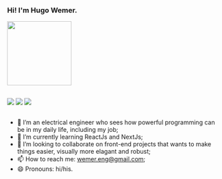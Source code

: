 ### Hi! I'm Hugo Wemer.

<div>
  <a href="https://github.com/hugo-wemer"></a>
  <img height="150em" src="https://github-readme-stats.vercel.app/api/top-langs/?username=hugo-wemer&layout=compact&langs_count=7&theme=vue-dark"/>
</div>

##

  <div>
    <a href="https://instagram.com/wemerhugo" target="_blank"><img src="https://img.shields.io/badge/-Instagram-%233da379?style=for-the-badge&logo=instagram&logoColor=white" target="_blank"></a>
  <a href = "mailto:wemer.eng@gmail.com"><img src="https://img.shields.io/badge/-Gmail-3572a5?style=for-the-badge&logo=gmail&logoColor=white" target="_blank"></a>
  <a href="https://www.linkedin.com/in/hugo-wemer-961575145" target="_blank"><img src="https://img.shields.io/badge/-LinkedIn-273849?style=for-the-badge&logo=linkedin&logoColor=white" target="_blank"></a> 
  </div>
  
  ##
  
- 🔭 I’m an electrical engineer who sees how powerful programming can be in my daily life, including my job;
- 🌱 I’m currently learning ReactJs and NextJs;
- 👯 I’m looking to collaborate on front-end projects that wants to make things easier, visually more elagant and robust;
- 📫 How to reach me: wemer.eng@gmail.com;
- 😄 Pronouns: hi/his.

